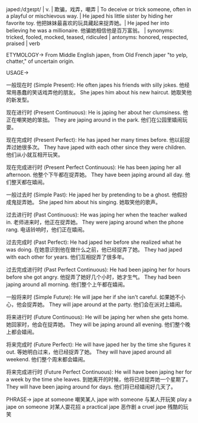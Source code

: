 japed:/dʒeɪpt/ | v. | 欺骗，戏弄，嘲弄 | To deceive or trick someone, often in a playful or mischievous way.  | He japed his little sister by hiding her favorite toy. 他把妹妹最喜欢的玩具藏起来捉弄她。|  He japed her into believing he was a millionaire. 他骗她相信他是百万富翁。 | synonyms: tricked, fooled, mocked, teased, ridiculed | antonyms:  honored, respected, praised | verb

ETYMOLOGY->
From Middle English japen, from Old French japer "to yelp, chatter," of uncertain origin.

USAGE->

一般现在时 (Simple Present):
He often japes his friends with silly jokes.  他经常用愚蠢的笑话戏弄他的朋友。
She japes him about his new haircut. 她取笑他的新发型。

现在进行时 (Present Continuous):
He is japing her about her clumsiness. 他正在嘲笑她的笨拙。
They are japing around in the park. 他们在公园里嬉闹玩耍。

现在完成时 (Present Perfect):
He has japed her many times before. 他以前捉弄过她很多次。
They have japed with each other since they were children. 他们从小就互相开玩笑。

现在完成进行时 (Present Perfect Continuous):
He has been japing her all afternoon. 他整个下午都在捉弄她。
They have been japing around all day. 他们整天都在嬉闹。


一般过去时 (Simple Past):
He japed her by pretending to be a ghost. 他假扮成鬼捉弄她。
She japed him about his singing. 她取笑他的歌声。

过去进行时 (Past Continuous):
He was japing her when the teacher walked in. 老师进来时，他正在捉弄她。
They were japing around when the phone rang. 电话铃响时，他们正在嬉闹。

过去完成时 (Past Perfect):
He had japed her before she realized what he was doing. 在她意识到他在做什么之前，他已经捉弄了她。
They had japed with each other for years. 他们互相捉弄了很多年。

过去完成进行时 (Past Perfect Continuous):
He had been japing her for hours before she got angry. 他捉弄了她好几个小时，她才生气。
They had been japing around all morning. 他们整个上午都在嬉闹。

一般将来时 (Simple Future):
He will jape her if she isn't careful. 如果她不小心，他会捉弄她。
They will jape around at the party. 他们会在派对上嬉闹。


将来进行时 (Future Continuous):
He will be japing her when she gets home. 她回家时，他会在捉弄她。
They will be japing around all evening. 他们整个晚上都会嬉闹。


将来完成时 (Future Perfect):
He will have japed her by the time she figures it out. 等她明白过来，他已经捉弄了她。
They will have japed around all weekend. 他们整个周末都会嬉闹。

将来完成进行时 (Future Perfect Continuous):
He will have been japing her for a week by the time she leaves. 到她离开的时候，他将已经捉弄她一个星期了。
They will have been japing around for days. 他们将已经嬉闹好几天了。



PHRASE->
jape at someone  嘲笑某人
jape with someone  与某人开玩笑
play a jape on someone  对某人耍花招
a practical jape  恶作剧
a cruel jape  残酷的玩笑
